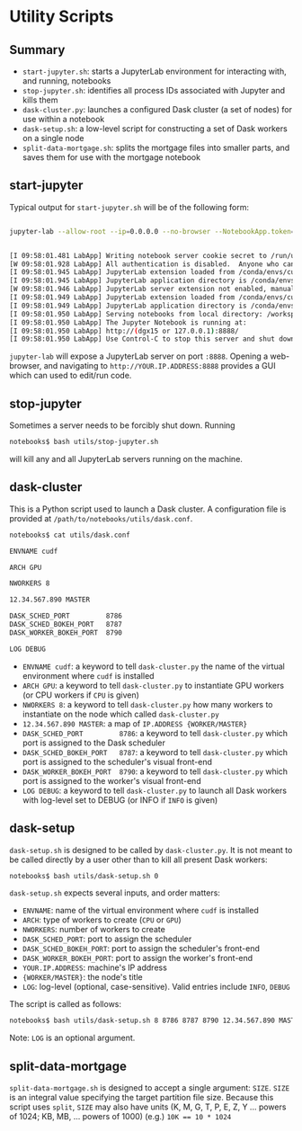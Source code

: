 # Utility Scripts

## Summary

* `start-jupyter.sh`: starts a JupyterLab environment for interacting with, and running, notebooks
* `stop-jupyter.sh`: identifies all process IDs associated with Jupyter and kills them
* `dask-cluster.py`: launches a configured Dask cluster (a set of nodes) for use within a notebook
* `dask-setup.sh`: a low-level script for constructing a set of Dask workers on a single node
* `split-data-mortgage.sh`: splits the mortgage files into smaller parts, and saves them for use with the mortgage notebook

## start-jupyter

Typical output for `start-jupyter.sh` will be of the following form:

```bash

jupyter-lab --allow-root --ip=0.0.0.0 --no-browser --NotebookApp.token=''


[I 09:58:01.481 LabApp] Writing notebook server cookie secret to /run/user/10060/jupyter/notebook_cookie_secret
[W 09:58:01.928 LabApp] All authentication is disabled.  Anyone who can connect to this server will be able to run code.
[I 09:58:01.945 LabApp] JupyterLab extension loaded from /conda/envs/cudf/lib/python3.6/site-packages/jupyterlab
[I 09:58:01.945 LabApp] JupyterLab application directory is /conda/envs/cudf/share/jupyter/lab
[W 09:58:01.946 LabApp] JupyterLab server extension not enabled, manually loading...
[I 09:58:01.949 LabApp] JupyterLab extension loaded from /conda/envs/cudf/lib/python3.6/site-packages/jupyterlab
[I 09:58:01.949 LabApp] JupyterLab application directory is /conda/envs/cudf/share/jupyter/lab
[I 09:58:01.950 LabApp] Serving notebooks from local directory: /workspace/notebooks/notebooks
[I 09:58:01.950 LabApp] The Jupyter Notebook is running at:
[I 09:58:01.950 LabApp] http://(dgx15 or 127.0.0.1):8888/
[I 09:58:01.950 LabApp] Use Control-C to stop this server and shut down all kernels (twice to skip confirmation).
```

`jupyter-lab` will expose a JupyterLab server on port `:8888`. Opening a web-browser, and navigating to `http://YOUR.IP.ADDRESS:8888` provides a GUI which can used to edit/run code.

## stop-jupyter

Sometimes a server needs to be forcibly shut down. Running 

```bash
notebooks$ bash utils/stop-jupyter.sh
```

will kill any and all JupyterLab servers running on the machine.

## dask-cluster

This is a Python script used to launch a Dask cluster. A configuration file is provided at `/path/to/notebooks/utils/dask.conf`.

```bash
notebooks$ cat utils/dask.conf

ENVNAME cudf

ARCH GPU

NWORKERS 8

12.34.567.890 MASTER

DASK_SCHED_PORT         8786
DASK_SCHED_BOKEH_PORT   8787
DASK_WORKER_BOKEH_PORT  8790

LOG DEBUG
```

* `ENVNAME cudf`: a keyword to tell `dask-cluster.py` the name of the virtual environment where `cudf` is installed
* `ARCH GPU`: a keyword to tell `dask-cluster.py` to instantiate GPU workers (or CPU workers if `CPU` is given)
* `NWORKERS 8`: a keyword to tell `dask-cluster.py` how many workers to instantiate on the node which called `dask-cluster.py`
* `12.34.567.890 MASTER`: a map of `IP.ADDRESS {WORKER/MASTER}`
* `DASK_SCHED_PORT         8786`: a keyword to tell `dask-cluster.py` which port is assigned to the Dask scheduler
* `DASK_SCHED_BOKEH_PORT   8787`: a keyword to tell `dask-cluster.py` which port is assigned to the scheduler's visual front-end
* `DASK_WORKER_BOKEH_PORT  8790`: a keyword to tell `dask-cluster.py` which port is assigned to the worker's visual front-end
* `LOG DEBUG`: a keyword to tell `dask-cluster.py` to launch all Dask workers with log-level set to DEBUG (or INFO if `INFO` is given)

## dask-setup

`dask-setup.sh` is designed to be called by `dask-cluster.py`. It is not meant to be called directly by a user other than to kill all present Dask workers:

```bash
notebooks$ bash utils/dask-setup.sh 0
```

`dask-setup.sh` expects several inputs, and order matters:

* `ENVNAME`: name of the virtual environment where `cudf` is installed
* `ARCH`: type of workers to create (`CPU` or `GPU`)
* `NWORKERS`: number of workers to create
* `DASK_SCHED_PORT`: port to assign the scheduler
* `DASK_SCHED_BOKEH_PORT`: port to assign the scheduler's front-end
* `DASK_WORKER_BOKEH_PORT`: port to assign the worker's front-end
* `YOUR.IP.ADDRESS`: machine's IP address
* `{WORKER/MASTER}`: the node's title
* `LOG`: log-level (optional, case-sensitive). Valid entries include `INFO`, `DEBUG`

The script is called as follows:

```bash
notebooks$ bash utils/dask-setup.sh 8 8786 8787 8790 12.34.567.890 MASTER DEBUG
```

Note: `LOG` is an optional argument.

## split-data-mortgage

`split-data-mortgage.sh` is designed to accept a single argument: `SIZE`. `SIZE` is an integral value specifying the target partition file size. Because this script uses `split`, `SIZE` may also have units (K, M, G, T, P, E, Z, Y ... powers of 1024; KB, MB, ... powers of 1000) (e.g.) `10K == 10 * 1024`

